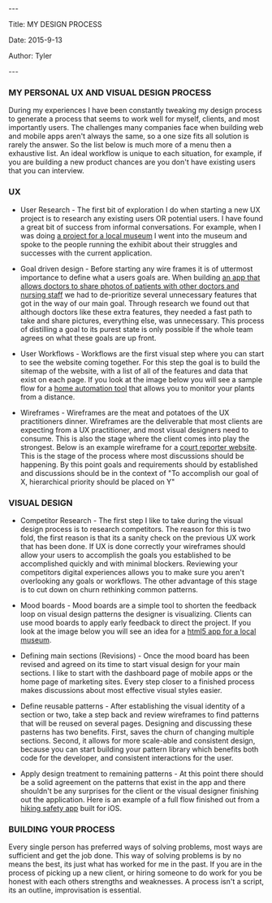 \-\-\-

Title: MY DESIGN PROCESS

Date: 2015\-9\-13

Author: Tyler

\-\-\-

### <a id="_h52sutg3gvrg"></a>__MY PERSONAL UX AND VISUAL DESIGN PROCESS__

During my experiences I have been constantly tweaking my design process to generate a process that seems to work well for myself, clients, and most importantly users\. The challenges many companies face when building web and mobile apps aren't always the same, so a one size fits all solution is rarely the answer\. So the list below is much more of a menu then a exhaustive list\. An ideal workflow is unique to each situation, for example, if you are building a new product chances are you don't have existing users that you can interview\.

### <a id="_zgfeofkxq2ua"></a>__UX__

- User Research \- The first bit of exploration I do when starting a new UX project is to research any existing users OR potential users\. I have found a great bit of success from informal conversations\. For example, when I was doing [a project for a local museum](https://www.behance.net/gallery/29480867/Science-on-a-sphere-redesign) I went into the museum and spoke to the people running the exhibit about their struggles and successes with the current application\.
- Goal driven design \- Before starting any wire frames it is of uttermost importance to define what a users goals are\. When building [an app that allows doctors to share photos of patients with other doctors and nursing staff](https://www.behance.net/gallery/26432263/PicsMD) we had to de\-prioritize several unnecessary features that got in the way of our main goal\. Through research we found out that although doctors like these extra features, they needed a fast path to take and share pictures, everything else, was unnecessary\. This process of distilling a goal to its purest state is only possible if the whole team agrees on what these goals are up front\.
- User Workflows \- Workflows are the first visual step where you can start to see the website coming together\. For this step the goal is to build the sitemap of the website, with a list of all of the features and data that exist on each page\. If you look at the image below you will see a sample flow for a [home automation tool](https://www.behance.net/gallery/29481123/Farmrio) that allows you to monitor your plants from a distance\.  

- Wireframes \- Wireframes are the meat and potatoes of the UX practitioners dinner\. Wireframes are the deliverable that most clients are expecting from a UX practitioner, and most visual designers need to consume\. This is also the stage where the client comes into play the strongest\. Below is an example wireframe for a [court reporter website](https://www.behance.net/gallery/29481251/Imhof-and-Associate-Court-Reporters)\. This is the stage of the process where most discussions should be happening\. By this point goals and requirements should by established and discussions should be in the context of "To accomplish our goal of X, hierarchical priority should be placed on Y"  


### <a id="_5te76ik9xyyu"></a>__VISUAL DESIGN__

- Competitor Research \- The first step I like to take during the visual design process is to research competitors\. The reason for this is two fold, the first reason is that its a sanity check on the previous UX work that has been done\. If UX is done correctly your wireframes should allow your users to accomplish the goals you established to be accomplished quickly and with minimal blockers\. Reviewing your competitors digital experiences allows you to make sure you aren't overlooking any goals or workflows\. The other advantage of this stage is to cut down on churn rethinking common patterns\.
- Mood boards \- Mood boards are a simple tool to shorten the feedback loop on visual design patterns the designer is visualizing\. Clients can use mood boards to apply early feedback to direct the project\. If you look at the image below you will see an idea for a [html5 app for a local museum](https://www.behance.net/gallery/29480867/Science-on-a-sphere-redesign)\.  

- Defining main sections \(Revisions\) \- Once the mood board has been revised and agreed on its time to start visual design for your main sections\. I like to start with the dashboard page of mobile apps or the home page of marketing sites\. Every step closer to a finished process makes discussions about most effective visual styles easier\.
- Define reusable patterns \- After establishing the visual identity of a section or two, take a step back and review wireframes to find patterns that will be reused on several pages\. Designing and discussing these pasterns has two benefits\. First, saves the churn of changing multiple sections\. Second, it allows for more scale\-able and consistent design, because you can start building your pattern library which benefits both code for the developer, and consistent interactions for the user\.
- Apply design treatment to remaining patterns \- At this point there should be a solid agreement on the patterns that exist in the app and there shouldn't be any surprises for the client or the visual designer finishing out the application\. Here is an example of a full flow finished out from a [hiking safety app](https://www.behance.net/gallery/26432431/Trail-Safe) built for iOS\.

### <a id="_7kh9tdhto0sb"></a>__BUILDING YOUR PROCESS__

Every single person has preferred ways of solving problems, most ways are sufficient and get the job done\. This way of solving problems is by no means the best, its just what has worked for me in the past\. If you are in the process of picking up a new client, or hiring someone to do work for you be honest with each others strengths and weaknesses\. A process isn't a script, its an outline, improvisation is essential\.

